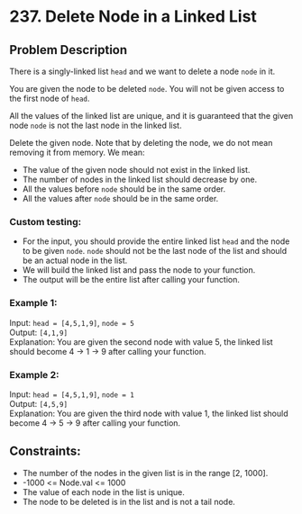# 237. Delete Node in a Linked List

## Problem Description

There is a singly-linked list `head` and we want to delete a node `node` in it.

You are given the node to be deleted `node`. You will not be given access to the first node of `head`.

All the values of the linked list are unique, and it is guaranteed that the given node `node` is not the last node in the linked list.

Delete the given node. Note that by deleting the node, we do not mean removing it from memory. We mean:

- The value of the given node should not exist in the linked list.
- The number of nodes in the linked list should decrease by one.
- All the values before `node` should be in the same order.
- All the values after `node` should be in the same order.

### Custom testing:

- For the input, you should provide the entire linked list `head` and the node to be given `node`. `node` should not be the last node of the list and should be an actual node in the list.
- We will build the linked list and pass the node to your function.
- The output will be the entire list after calling your function.

### Example 1:

Input: `head = [4,5,1,9]`, `node = 5`  
Output: `[4,1,9]`  
Explanation: You are given the second node with value 5, the linked list should become 4 -> 1 -> 9 after calling your function.

### Example 2:

Input: `head = [4,5,1,9]`, `node = 1`  
Output: `[4,5,9]`  
Explanation: You are given the third node with value 1, the linked list should become 4 -> 5 -> 9 after calling your function.

## Constraints:

- The number of the nodes in the given list is in the range [2, 1000].
- -1000 <= Node.val <= 1000
- The value of each node in the list is unique.
- The node to be deleted is in the list and is not a tail node.
